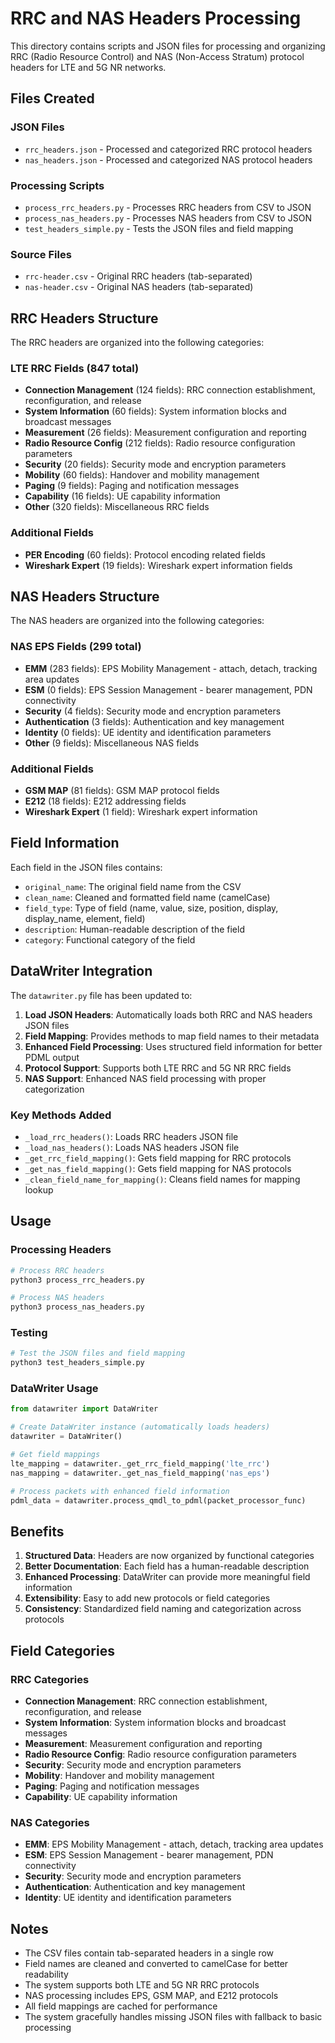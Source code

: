 # RRC and NAS Headers Processing

This directory contains scripts and JSON files for processing and organizing RRC (Radio Resource Control) and NAS (Non-Access Stratum) protocol headers for LTE and 5G NR networks.

## Files Created

### JSON Files

- `rrc_headers.json` - Processed and categorized RRC protocol headers
- `nas_headers.json` - Processed and categorized NAS protocol headers

### Processing Scripts

- `process_rrc_headers.py` - Processes RRC headers from CSV to JSON
- `process_nas_headers.py` - Processes NAS headers from CSV to JSON
- `test_headers_simple.py` - Tests the JSON files and field mapping

### Source Files

- `rrc-header.csv` - Original RRC headers (tab-separated)
- `nas-header.csv` - Original NAS headers (tab-separated)

## RRC Headers Structure

The RRC headers are organized into the following categories:

### LTE RRC Fields (847 total)

- **Connection Management** (124 fields): RRC connection establishment, reconfiguration, and release
- **System Information** (60 fields): System information blocks and broadcast messages
- **Measurement** (26 fields): Measurement configuration and reporting
- **Radio Resource Config** (212 fields): Radio resource configuration parameters
- **Security** (20 fields): Security mode and encryption parameters
- **Mobility** (60 fields): Handover and mobility management
- **Paging** (9 fields): Paging and notification messages
- **Capability** (16 fields): UE capability information
- **Other** (320 fields): Miscellaneous RRC fields

### Additional Fields

- **PER Encoding** (60 fields): Protocol encoding related fields
- **Wireshark Expert** (19 fields): Wireshark expert information fields

## NAS Headers Structure

The NAS headers are organized into the following categories:

### NAS EPS Fields (299 total)

- **EMM** (283 fields): EPS Mobility Management - attach, detach, tracking area updates
- **ESM** (0 fields): EPS Session Management - bearer management, PDN connectivity
- **Security** (4 fields): Security mode and encryption parameters
- **Authentication** (3 fields): Authentication and key management
- **Identity** (0 fields): UE identity and identification parameters
- **Other** (9 fields): Miscellaneous NAS fields

### Additional Fields

- **GSM MAP** (81 fields): GSM MAP protocol fields
- **E212** (18 fields): E212 addressing fields
- **Wireshark Expert** (1 field): Wireshark expert information

## Field Information

Each field in the JSON files contains:

- `original_name`: The original field name from the CSV
- `clean_name`: Cleaned and formatted field name (camelCase)
- `field_type`: Type of field (name, value, size, position, display, display_name, element, field)
- `description`: Human-readable description of the field
- `category`: Functional category of the field

## DataWriter Integration

The `datawriter.py` file has been updated to:

1. **Load JSON Headers**: Automatically loads both RRC and NAS headers JSON files
2. **Field Mapping**: Provides methods to map field names to their metadata
3. **Enhanced Field Processing**: Uses structured field information for better PDML output
4. **Protocol Support**: Supports both LTE RRC and 5G NR RRC fields
5. **NAS Support**: Enhanced NAS field processing with proper categorization

### Key Methods Added

- `_load_rrc_headers()`: Loads RRC headers JSON file
- `_load_nas_headers()`: Loads NAS headers JSON file
- `_get_rrc_field_mapping()`: Gets field mapping for RRC protocols
- `_get_nas_field_mapping()`: Gets field mapping for NAS protocols
- `_clean_field_name_for_mapping()`: Cleans field names for mapping lookup

## Usage

### Processing Headers

```bash
# Process RRC headers
python3 process_rrc_headers.py

# Process NAS headers
python3 process_nas_headers.py
```

### Testing

```bash
# Test the JSON files and field mapping
python3 test_headers_simple.py
```

### DataWriter Usage

```python
from datawriter import DataWriter

# Create DataWriter instance (automatically loads headers)
datawriter = DataWriter()

# Get field mappings
lte_mapping = datawriter._get_rrc_field_mapping('lte_rrc')
nas_mapping = datawriter._get_nas_field_mapping('nas_eps')

# Process packets with enhanced field information
pdml_data = datawriter.process_qmdl_to_pdml(packet_processor_func)
```

## Benefits

1. **Structured Data**: Headers are now organized by functional categories
2. **Better Documentation**: Each field has a human-readable description
3. **Enhanced Processing**: DataWriter can provide more meaningful field information
4. **Extensibility**: Easy to add new protocols or field categories
5. **Consistency**: Standardized field naming and categorization across protocols

## Field Categories

### RRC Categories

- **Connection Management**: RRC connection establishment, reconfiguration, and release
- **System Information**: System information blocks and broadcast messages
- **Measurement**: Measurement configuration and reporting
- **Radio Resource Config**: Radio resource configuration parameters
- **Security**: Security mode and encryption parameters
- **Mobility**: Handover and mobility management
- **Paging**: Paging and notification messages
- **Capability**: UE capability information

### NAS Categories

- **EMM**: EPS Mobility Management - attach, detach, tracking area updates
- **ESM**: EPS Session Management - bearer management, PDN connectivity
- **Security**: Security mode and encryption parameters
- **Authentication**: Authentication and key management
- **Identity**: UE identity and identification parameters

## Notes

- The CSV files contain tab-separated headers in a single row
- Field names are cleaned and converted to camelCase for better readability
- The system supports both LTE and 5G NR RRC protocols
- NAS processing includes EPS, GSM MAP, and E212 protocols
- All field mappings are cached for performance
- The system gracefully handles missing JSON files with fallback to basic processing

